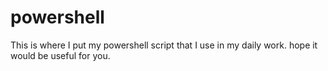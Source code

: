 # powershell
This is where I put my powershell script that I use in my daily work. hope it would be useful for you.
